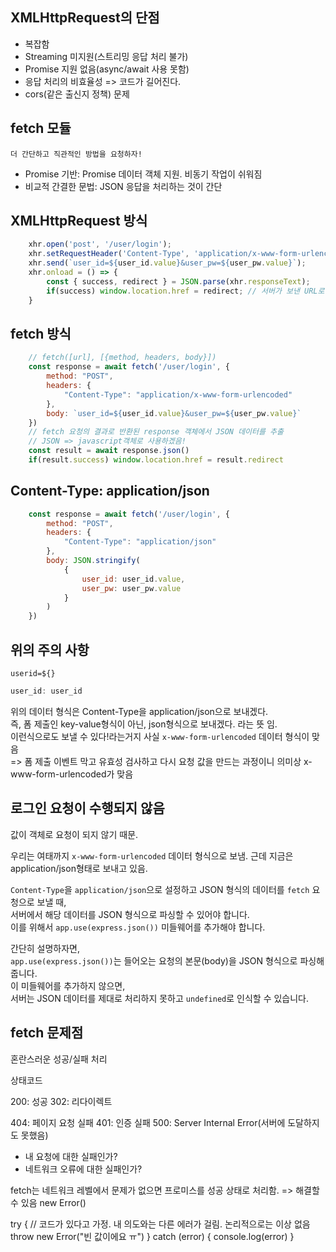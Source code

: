 ## XMLHttpRequest의 단점

- 복잡함
- Streaming 미지원(스트리밍 응답 처리 불가)
- Promise 지원 없음(async/await 사용 못함)
- 응답 처리의 비효율성 => 코드가 길어진다.
- cors(같은 출신지 정책) 문제

## fetch 모듈

`더 간단하고 직관적인 방법을 요청하자!`

- Promise 기반: Promise 데이터 객체 지원. 비동기 작업이 쉬워짐
- 비교적 간결한 문법: JSON 응답을 처리하는 것이 간단

## XMLHttpRequest 방식

```js
    xhr.open('post', '/user/login');
    xhr.setRequestHeader('Content-Type', 'application/x-www-form-urlencoded')
    xhr.send(`user_id=${user_id.value}&user_pw=${user_pw.value}`);
    xhr.onload = () => {
        const { success, redirect } = JSON.parse(xhr.responseText);
        if(success) window.location.href = redirect; // 서버가 보낸 URL로 이동
    }
```

## fetch 방식

```js
    // fetch([url], [{method, headers, body}])
    const response = await fetch('/user/login', {
        method: "POST",
        headers: {
            "Content-Type": "application/x-www-form-urlencoded"
        },
        body: `user_id=${user_id.value}&user_pw=${user_pw.value}`
    })
    // fetch 요청의 결과로 반환된 response 객체에서 JSON 데이터를 추출
    // JSON => javascript객체로 사용하겠음!
    const result = await response.json()
    if(result.success) window.location.href = result.redirect
```

## Content-Type: application/json

```js
    const response = await fetch('/user/login', {
        method: "POST",
        headers: {
            "Content-Type": "application/json"
        },
        body: JSON.stringify(
            {
                user_id: user_id.value,
                user_pw: user_pw.value
            }
        )
    })
```

## 위의 주의 사항

`userid=${}`

```js
user_id: user_id
```

위의 데이터 형식은 Content-Type을 application/json으로 보내겠다.  
즉, 폼 제출인 key-value형식이 아닌, json형식으로 보내겠다. 라는 뜻 임.  
이런식으로도 보낼 수 있다!라는거지 사실 `x-www-form-urlencoded` 데이터 형식이 맞음  
=> 폼 제출 이벤트 막고 유효성 검사하고 다시 요청 값을 만드는 과정이니 의미상 x-www-form-urlencoded가 맞음  

## 로그인 요청이 수행되지 않음

값이 객체로 요청이 되지 않기 때문.

우리는 여태까지 `x-www-form-urlencoded` 데이터 형식으로 보냄.
근데 지금은 application/json형태로 보내고 있음.

`Content-Type`을 `application/json`으로 설정하고 JSON 형식의 데이터를 `fetch` 요청으로 보낼 때,  
서버에서 해당 데이터를 JSON 형식으로 파싱할 수 있어야 합니다.  
이를 위해서 `app.use(express.json())` 미들웨어를 추가해야 합니다.

간단히 설명하자면,  
`app.use(express.json())`는 들어오는 요청의 본문(body)을 JSON 형식으로 파싱해줍니다.  
이 미들웨어를 추가하지 않으면,  
서버는 JSON 데이터를 제대로 처리하지 못하고 `undefined`로 인식할 수 있습니다.

## fetch 문제점

혼란스러운 성공/실패 처리

상태코드

200: 성공
302: 리다이렉트

404: 페이지 요청 실패
401: 인증 실패
500: Server Internal Error(서버에 도달하지도 못했음)

- 내 요청에 대한 실패인가?
- 네트워크 오류에 대한 실패인가?

fetch는 네트워크 레벨에서 문제가 없으면 프로미스를 성공 상태로 처리함.
=> 해결할 수 있음 new Error()

try {
    // 코드가 있다고 가정. 내 의도와는 다른 에러가 걸림. 논리적으로는 이상 없음
    throw new Error("빈 값이에요 ㅠ")
} catch (error) {
    console.log(error)
}